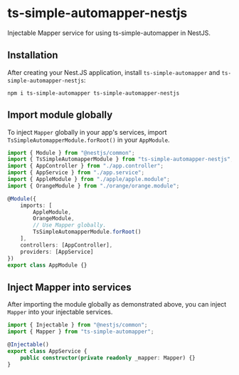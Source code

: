 # ts-simple-automapper-nestjs
Injectable Mapper service for using ts-simple-automapper in NestJS.

## Installation
After creating your Nest.JS application, install `ts-simple-automapper` and `ts-simple-automapper-nestjs`:

```
npm i ts-simple-automapper ts-simple-automapper-nestjs
```

## Import module globally
To inject `Mapper` globally in your app's services, import `TsSimpleAutomapperModule.forRoot()` in your `AppModule`.

```ts
import { Module } from "@nestjs/common";
import { TsSimpleAutomapperModule } from "ts-simple-automapper-nestjs";
import { AppController } from "./app.controller";
import { AppService } from "./app.service";
import { AppleModule } from "./apple/apple.module";
import { OrangeModule } from "./orange/orange.module";

@Module({
    imports: [
        AppleModule,
        OrangeModule,
        // Use Mapper globally.
        TsSimpleAutomapperModule.forRoot()
    ],
    controllers: [AppController],
    providers: [AppService]
})
export class AppModule {}
```

## Inject Mapper into services
After importing the module globally as demonstrated above, you can inject `Mapper` into your injectable services.

```ts
import { Injectable } from "@nestjs/common";
import { Mapper } from "ts-simple-automapper";

@Injectable()
export class AppService {
    public constructor(private readonly _mapper: Mapper) {}
}
```
